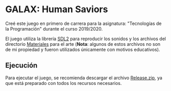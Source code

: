 # GALAX: Human Saviors

Creé este juego en primero de carrera para la asignatura: "Tecnologías de la Programación" durante el curso 2019/2020.

El juego utiliza la librería [SDL2](SDL2.dll) para reproducir los sonidos y los archivos del directorio [Materiales](./Materiales) para el arte (**Nota**: algunos de estos archivos no son de mi propiedad y fueron utilizados únicamente con motivos educativos).

## Ejecución

Para ejecutar el juego, se recomienda descargar el archivo [Release.zip](https://github.com/pjmeca/GALAX/releases/tag/v1.0.0), ya que está preparado con todos los recursos necesarios.


